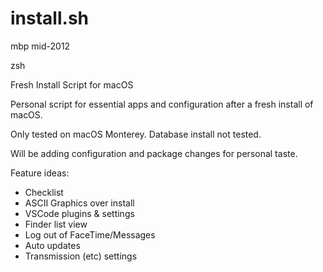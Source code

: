 # install.sh

mbp mid-2012

zsh


Fresh Install Script for macOS

Personal script for essential apps and configuration after a fresh install of macOS.

Only tested on macOS Monterey. Database install not tested.

Will be adding configuration and package changes for personal taste.

Feature ideas:
- Checklist
- ASCII Graphics over install
- VSCode plugins & settings
- Finder list view
- Log out of FaceTime/Messages
- Auto updates
- Transmission (etc) settings
